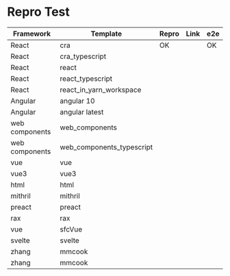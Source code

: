 # Repro Test

| Framework      | Template                  | Repro | Link | e2e |
| -------------- | ------------------------- | ----- | ---- | --- |
| React          | cra                       | OK    |      | OK  |
| React          | cra_typescript            |       |      |     |
| React          | react                     |       |      |     |
| React          | react_typescript          |       |      |     |
| React          | react_in_yarn_workspace   |       |      |     |
| Angular        | angular 10                |       |      |     |
| Angular        | angular latest            |       |      |     |
| web components | web_components            |       |      |     |
| web components | web_components_typescript |       |      |     |
| vue            | vue                       |       |      |     |
| vue3           | vue3                      |       |      |     |
| html           | html                      |       |      |     |
| mithril        | mithril                   |       |      |     |
| preact         | preact                    |       |      |     |
| rax            | rax                       |       |      |     |
| vue            | sfcVue                    |       |      |     |
| svelte         | svelte                    |       |      |     |
| zhang          | mmcook                    |       |      |     |
| zhang          | mmcook                    |       |      |     |
